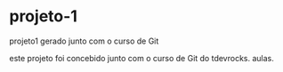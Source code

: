 # projeto-1       
projeto1 gerado junto com o curso de Git

este projeto foi concebido junto com o curso de Git do tdevrocks.
aulas.
